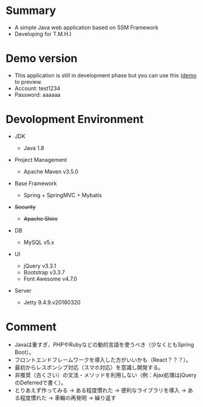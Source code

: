 # Summary
+ A simple Java web application based on SSM Framework
+ Developing for T.M.H.I

# Demo version
+ This application is still in development phase but you can use this ([demo](https://tmhi-demo.herokuapp.com/) to preview.
+ Account: test1234
+ Password: aaaaaa

# Devolopment Environment
+ JDK
  + Java 1.8

+ Project Management
  + Apache Maven v3.5.0

+ Base Framework
  + Spring + SpringMVC + Mybatis
  
+ ~~Security~~
  + ~~Apache Shiro~~

+ DB
  + MySQL v5.x

+ UI
  + jQuery v3.3.1
  + Bootstrap v3.3.7
  + Font Awesome v4.7.0

+ Server
  + Jetty 9.4.9.v20180320

# Comment
+ Javaは重すぎ、PHPやRubyなどの動的言語を使うべき（少なくともSpring Boot）。
+ フロントエンドフレームワークを導入した方がいいかも（React？？？）。
+ 最初からレスポンシブ対応（スマホ対応）を意識し開発する。
+ 非推奨（古くさい）の文法・メソッドを利用しない（例：Ajax処理はjQueryのDeferredで書く）。
+ とりあえず作ってみる -> ある程度慣れた -> 便利なライブラリを導入 -> ある程度慣れた -> 車輪の再発明 -> 繰り返す
